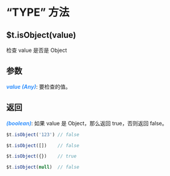 # “TYPE” 方法

## $t.isObject(value)

检查 value 是否是 Object

## 参数

<i style="color: #3492ff;font-weight: 700;">value (Any)</i>: 要检查的值。

## 返回

<i style="color: #3492ff;font-weight: 700;">(boolean)</i>: 如果 value 是 Object，那么返回 true，否则返回 false。

```javascript
$t.isObject('123') // false

$t.isObject([])    // false

$t.isObject({})    // true

$t.isObject(null)  // false
```

